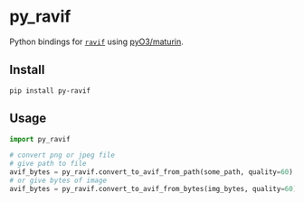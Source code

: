 # py_ravif

Python bindings for [`ravif`](https://github.com/kornelski/cavif-rs/tree/main/ravif) using [pyO3/maturin](https://github.com/pyO3/maturin).

## Install

```
pip install py-ravif
```

## Usage

```python
import py_ravif

# convert png or jpeg file
# give path to file
avif_bytes = py_ravif.convert_to_avif_from_path(some_path, quality=60)
# or give bytes of image
avif_bytes = py_ravif.convert_to_avif_from_bytes(img_bytes, quality=60)

```